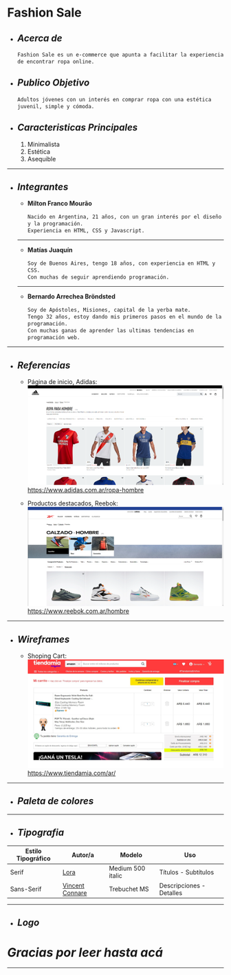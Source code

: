 
# Fashion Sale
+ ## ___Acerca de___
    ```
    Fashion Sale es un e-commerce que apunta a facilitar la experiencia de encontrar ropa online.
    
+ ## ___Publico Objetivo___
    ```
    Adultos jóvenes con un interés en comprar ropa con una estética juvenil, simple y cómoda.

+ ## ___Caracteristicas Principales___
    1. Minimalista
    2. Estética
    3. Asequible
___
+ ## ___Integrantes___

	 - __Milton Franco Mourão__
        ```
        Nacido en Argentina, 21 años, con un gran interés por el diseño y la programación. 
        Experiencia en HTML, CSS y Javascript.
    ___
    - __Matías Juaquín__

        ```
        Soy de Buenos Aires, tengo 18 años, con experiencia en HTML y CSS. 
        Con muchas de seguir aprendiendo programación.
    ___


   - __Bernardo Arrechea Bröndsted__

        ```
        Soy de Apóstoles, Misiones, capital de la yerba mate. 
        Tengo 32 años, estoy dando mis primeros pasos en el mundo de la programación. 
        Con muchas ganas de aprender las ultimas tendencias en programación web.
___

+ ## ___Referencias___
	+ 	Página de inicio, Adidas:
		![adidas.com.ar](/Capturas/capturaAdidas.png "Página de inicio de Adidas")
		https://www.adidas.com.ar/ropa-hombre		
		
	+	Productos destacados, Reebok:
		![reebok.com.ar](/Capturas/capturaRee.png "Destacados para Hombres")
		https://www.reebok.com.ar/hombre			
___


+ ## ___Wireframes___
	+	Shoping Cart:
		![tiendamia.com/ar](/Capturas/tiendamia.jpg "Ejemplo de shopping cart")
		https://www.tiendamia.com/ar/		
___


+ ## ___Paleta de colores___
    
___
+ ## ___Tipografia___
| Estilo Tipográfico | Autor/a | Modelo | Uso|
| ------ | ------ | ------ | ------ |
| Serif | [Lora](https://fonts.google.com/specimen/Lora?preview.text=Fashion%20Sale&preview.text_type=custom#standard-styles) | Medium 500 italic | Títulos - Subtítulos
| Sans-Serif | [Vincent Connare](https://www.cufonfonts.com/font/trebuchet-ms-2) | Trebuchet MS | Descripciones - Detalles
___
+ ## ___Logo___


# ***Gracias por leer hasta acá***
___
